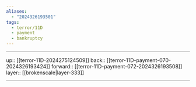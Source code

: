 ```yaml
---
aliases:
  - "2024326193501"
tags:
  - terror/11D
  - payment
  - bankruptcy
---
```




***

up:: [[terror-11D-2024275124509]]
back:: [[terror-11D-payment-070-2024326193424]]
forward:: [[terror-11D-payment-072-2024326193508]]
layer:: [[brokenscale|layer-333]]

***
